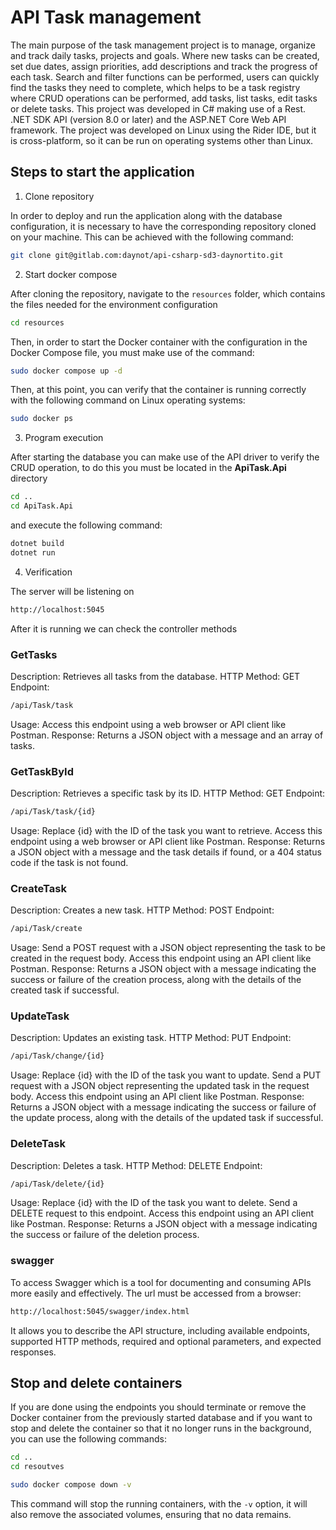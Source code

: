 # API Task management

The main purpose of the task management project is to manage, organize and track daily tasks, projects and goals. Where new tasks can be created, set due dates, assign priorities, add descriptions and track the progress of each task. Search and filter functions can be performed, users can quickly find the tasks they need to complete, which helps to be a task registry where CRUD operations can be performed, add tasks, list tasks, edit tasks or delete tasks. This project was developed in C# making use of a Rest. .NET SDK API (version 8.0 or later) and the ASP.NET Core Web API framework. The project was developed on Linux using the Rider IDE, but it is cross-platform, so it can be run on operating systems other than Linux.

## Steps to start the application

1. Clone repository

In order to deploy and run the application along with the database configuration, it is necessary to have the corresponding repository cloned on your machine. This can be achieved with the following command:

```bash
git clone git@gitlab.com:daynot/api-csharp-sd3-daynortito.git
```

2. Start docker compose 

After cloning the repository, navigate to the `resources` folder, which contains the files needed for the environment configuration

```bash
cd resources
```

Then, in order to start the Docker container with the configuration in the Docker Compose file, you must make use of the command:

```bash
sudo docker compose up -d
```

Then, at this point, you can verify that the container is running correctly with the following command on Linux operating systems:

```bash
sudo docker ps
```

3. Program execution

After starting the database you can make use of the API driver to verify the CRUD operation, to do this you must be located in the **ApiTask.Api** directory 

```bash
cd ..
cd ApiTask.Api
```

and execute the following command:

```bash
dotnet build
dotnet run
```

4. Verification

The server will be listening on 

```bash
http://localhost:5045
```

After it is running we can check the controller methods

### GetTasks
Description: Retrieves all tasks from the database.
HTTP Method: GET
Endpoint: 

```bash
/api/Task/task
```
Usage: Access this endpoint using a web browser or API client like Postman.
Response: Returns a JSON object with a message and an array of tasks.

### GetTaskById
Description: Retrieves a specific task by its ID.
HTTP Method: GET
Endpoint: 

```bash
/api/Task/task/{id}
```
Usage: Replace {id} with the ID of the task you want to retrieve. Access this endpoint using a web browser or API client like Postman.
Response: Returns a JSON object with a message and the task details if found, or a 404 status code if the task is not found.

### CreateTask
Description: Creates a new task.
HTTP Method: POST
Endpoint: 

```bash
/api/Task/create
```
Usage: Send a POST request with a JSON object representing the task to be created in the request body. Access this endpoint using an API client like Postman.
Response: Returns a JSON object with a message indicating the success or failure of the creation process, along with the details of the created task if successful.

### UpdateTask
Description: Updates an existing task.
HTTP Method: PUT
Endpoint: 

```bash
/api/Task/change/{id}
```
Usage: Replace {id} with the ID of the task you want to update. Send a PUT request with a JSON object representing the updated task in the request body. Access this endpoint using an API client like Postman.
Response: Returns a JSON object with a message indicating the success or failure of the update process, along with the details of the updated task if successful.

### DeleteTask
Description: Deletes a task.
HTTP Method: DELETE
Endpoint: 

```bash
/api/Task/delete/{id}
```

Usage: Replace {id} with the ID of the task you want to delete. Send a DELETE request to this endpoint. Access this endpoint using an API client like Postman.
Response: Returns a JSON object with a message indicating the success or failure of the deletion process.

### swagger

To access Swagger which is a tool for documenting and consuming APIs more easily and effectively. The url must be accessed from a browser:

```bash
http://localhost:5045/swagger/index.html
```

It allows you to describe the API structure, including available endpoints, supported HTTP methods, required and optional parameters, and expected responses.


## Stop and delete containers
If you are done using the endpoints you should terminate or remove the Docker container from the previously started database and if you want to stop and delete the container so that it no longer runs in the background, you can use the following commands:


```bash
cd ..
cd resoutves
```

```bash
sudo docker compose down -v
```
This command will stop the running containers, with the `-v` option, it will also remove the associated volumes, ensuring that no data remains.



